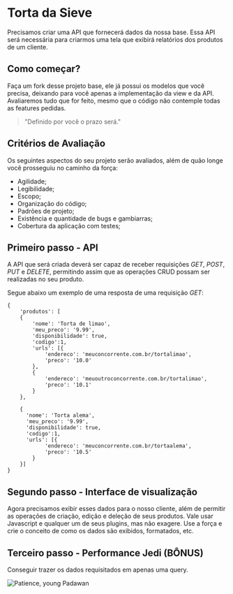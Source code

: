 Torta da Sieve
=====

Precisamos criar uma API que fornecerá dados da nossa base. 
Essa API será necessária para criarmos uma tela que exibirá relatórios dos produtos de um cliente.

Como começar?
--------------------
Faça um fork desse projeto base, ele já possui os modelos que você precisa, deixando para você apenas a implementação da view e da API. Avaliaremos tudo que for feito, mesmo que o código não contemple todas as features pedidas.
> "Definido por você o prazo será."


Critérios de Avaliação
--------------------
Os seguintes aspectos do seu projeto serão avaliados, além de quão longe você prosseguiu no caminho da força:

* Agilidade;
* Legibilidade;
* Escopo;
* Organização do código;
* Padrões de projeto;
* Existência e quantidade de bugs e gambiarras;
* Cobertura da aplicação com testes;


Primeiro passo - API
--------------------
A API que será criada deverá ser capaz de receber requisições *GET*, *POST*, *PUT* e *DELETE*, permitindo assim que as operações CRUD possam ser realizadas no seu produto. 

Segue abaixo um exemplo de uma resposta de uma requisição *GET*:

```
{
    'produtos': [
    {
        'nome': 'Torta de limao',
        'meu_preco': '9.99',
        'disponibilidade': true,
        'codigo':1,
        'urls': [{
            'endereco': 'meuconcorrente.com.br/tortalimao',
            'preco': '10.0'
        }, 
        {
            'endereco': 'meuoutroconcorrente.com.br/tortalimao',
            'preco': '10.1'
        }
    },
  
    {
      'nome': 'Torta alema',
      'meu_preco': '9.99',
      'disponibilidade': true,
      'codigo':1,
      'urls': [{
            'endereco': 'meuconcorrente.com.br/tortaalema',
            'preco': '10.5'
        }
    }]
}
```


Segundo passo - Interface de visualização
--------------------

Agora precisamos exibir esses dados para o nosso cliente, além de permitir as operações de criação, edição e deleção de seus produtos. Vale usar Javascript e qualquer um de seus plugins, mas não exagere. Use a força e crie o conceito de como os dados são exibidos, formatados, etc.

Terceiro passo - Performance Jedi (BÔNUS)
--------------------

Conseguir trazer os dados requisitados em apenas uma query.


![Patience, young Padawan](http://melindascollins.com/wp-content/uploads/2013/04/patience-yoda.jpg)
